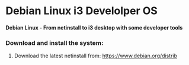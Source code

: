 # Debian Linux i3 Develolper OS

#### Debian Linux - From netinstall to i3 desktop with some developer tools

### Download and install the system:

1. Download the latest netinstall from: https://www.debian.org/distrib
